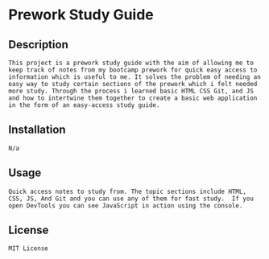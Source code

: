 # Prework Study Guide

## Description

    This project is a prework study guide with the aim of allowing me to keep track of notes from my bootcamp prework for quick easy access to information which is useful to me. It solves the problem of needing an easy way to study certain sections of the prework which i felt needed more study. Through the process i learned basic HTML CSS Git, and JS and how to intertwine them together to create a basic web application in the form of an easy-access study guide.

## Installation 

    N/a

## Usage

    Quick access notes to study from. The topic sections include HTML, CSS, JS, And Git and you can use any of them for fast study.  If you open DevTools you can see JavaScript in action using the console.

## License
    
    MIT License